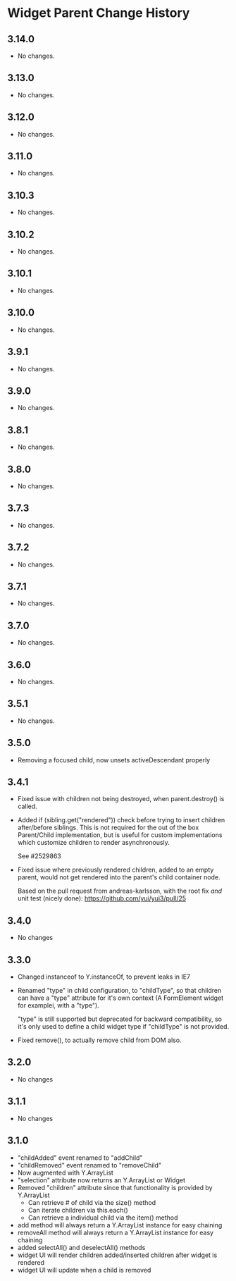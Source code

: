 Widget Parent Change History
============================

3.14.0
------

* No changes.

3.13.0
------

* No changes.

3.12.0
------

* No changes.

3.11.0
------

* No changes.

3.10.3
------

* No changes.

3.10.2
------

* No changes.

3.10.1
------

* No changes.

3.10.0
------

* No changes.

3.9.1
-----

* No changes.

3.9.0
-----

* No changes.

3.8.1
-----

* No changes.

3.8.0
-----

  * No changes.
  
3.7.3
-----

  * No changes.

3.7.2
-----

  * No changes.

3.7.1
-----

  * No changes.

3.7.0
-----

  * No changes.

3.6.0
-----

  * No changes.

3.5.1
-----

  * No changes.

3.5.0
-----

  * Removing a focused child, now unsets activeDescendant properly

3.4.1
-----

  * Fixed issue with children not being destroyed, when
    parent.destroy() is called.

  * Added if (sibling.get("rendered")) check before trying to insert
    children after/before siblings. This is not required for the out of
    the box Parent/Child implementation, but is useful for custom
    implementations which customize children to render asynchronously.

    See #2529863

  * Fixed issue where previously rendered children, added to an empty parent,
    would not get rendered into the parent's child container node.

    Based on the pull request from andreas-karlsson, with the root fix *and* unit
    test (nicely done): https://github.com/yui/yui3/pull/25

3.4.0
-----

  * No changes

3.3.0
-----

  * Changed instanceof to Y.instanceOf, to prevent leaks in IE7
  * Renamed "type" in child configuration, to "childType", so that
    children can have a "type" attribute for it's own context
    (A FormElement widget for examplei, with a "type").

    "type" is still supported but deprecated for backward compatibility,
    so it's only used to define a child widget type if "childType" is not
    provided.
  * Fixed remove(), to actually remove child from DOM also.

3.2.0
-----

  * No changes

3.1.1
-----

  * No changes

3.1.0
-----

  *   "childAdded" event renamed to "addChild"
  *   "childRemoved" event renamed to "removeChild"
  *   Now augmented with Y.ArrayList
  *   "selection" attribute now returns an Y.ArrayList or Widget
  *   Removed "children" attribute since that functionality is provided
      by Y.ArrayList
	  -  Can retrieve # of child via the size() method
	  -  Can iterate children via this.each()
	  -  Can retrieve a individual child via the item() method
  * add method will always return a Y.ArrayList instance for easy chaining
  * removeAll method will always return a Y.ArrayList instance for easy chaining
  * added selectAll() and deselectAll() methods
  * widget UI will render children added/inserted children after widget is rendered
  * widget UI will update when a child is removed
